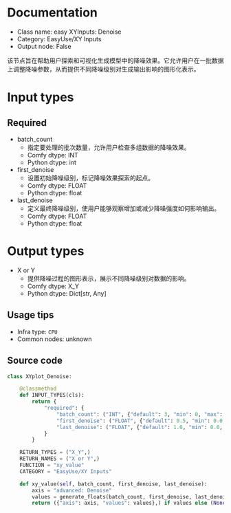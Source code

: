 
# Documentation
- Class name: easy XYInputs: Denoise
- Category: EasyUse/XY Inputs
- Output node: False

该节点旨在帮助用户探索和可视化生成模型中的降噪效果。它允许用户在一批数据上调整降噪参数，从而提供不同降噪级别对生成输出影响的图形化表示。

# Input types
## Required
- batch_count
    - 指定要处理的批次数量，允许用户检查多组数据的降噪效果。
    - Comfy dtype: INT
    - Python dtype: int
- first_denoise
    - 设置初始降噪级别，标记降噪效果探索的起点。
    - Comfy dtype: FLOAT
    - Python dtype: float
- last_denoise
    - 定义最终降噪级别，使用户能够观察增加或减少降噪强度如何影响输出。
    - Comfy dtype: FLOAT
    - Python dtype: float

# Output types
- X or Y
    - 提供降噪过程的图形表示，展示不同降噪级别对数据的影响。
    - Comfy dtype: X_Y
    - Python dtype: Dict[str, Any]


## Usage tips
- Infra type: `CPU`
- Common nodes: unknown


## Source code
```python
class XYplot_Denoise:

    @classmethod
    def INPUT_TYPES(cls):
        return {
            "required": {
                "batch_count": ("INT", {"default": 3, "min": 0, "max": 50}),
                "first_denoise": ("FLOAT", {"default": 0.5, "min": 0.0, "max": 1.0, "step": 0.1}),
                "last_denoise": ("FLOAT", {"default": 1.0, "min": 0.0, "max": 1.0, "step": 0.1}),
            }
        }

    RETURN_TYPES = ("X_Y",)
    RETURN_NAMES = ("X or Y",)
    FUNCTION = "xy_value"
    CATEGORY = "EasyUse/XY Inputs"

    def xy_value(self, batch_count, first_denoise, last_denoise):
        axis = "advanced: Denoise"
        values = generate_floats(batch_count, first_denoise, last_denoise)
        return ({"axis": axis, "values": values},) if values else (None,)

```
